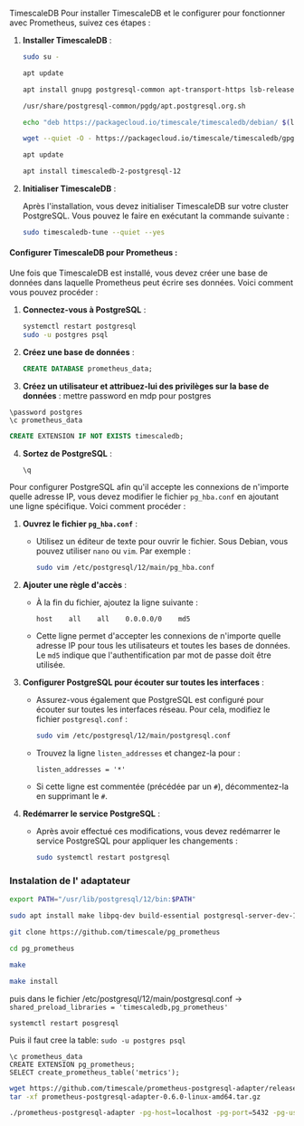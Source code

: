 TimescaleDB
Pour installer TimescaleDB et le configurer pour fonctionner avec Prometheus, suivez ces étapes :

1. **Installer TimescaleDB** :

   ```bash
   sudo su -

   apt update

   apt install gnupg postgresql-common apt-transport-https lsb-release wget

   /usr/share/postgresql-common/pgdg/apt.postgresql.org.sh

   echo "deb https://packagecloud.io/timescale/timescaledb/debian/ $(lsb_release -c -s) main" | sudo tee /etc/apt/sources.list.d/timescaledb.list

   wget --quiet -O - https://packagecloud.io/timescale/timescaledb/gpgkey | sudo apt-key add -

   apt update

   apt install timescaledb-2-postgresql-12
   ```

2. **Initialiser TimescaleDB** :

   Après l'installation, vous devez initialiser TimescaleDB sur votre cluster PostgreSQL. Vous pouvez le faire en exécutant la commande suivante :

   ```bash
   sudo timescaledb-tune --quiet --yes
   ```

#### Configurer TimescaleDB pour Prometheus :

Une fois que TimescaleDB est installé, vous devez créer une base de données dans laquelle Prometheus peut écrire ses données. Voici comment vous pouvez procéder :

1. **Connectez-vous à PostgreSQL** :

   ```bash
   systemctl restart postgresql
   sudo -u postgres psql
   ```

2. **Créez une base de données** :

   ```sql
   CREATE DATABASE prometheus_data;
   ```

3. **Créez un utilisateur et attribuez-lui des privilèges sur la base de données** :
mettre password en mdp pour postgres

  ```psql
  \password postgres 
  \c prometheus_data
  ```

   ```sql
   CREATE EXTENSION IF NOT EXISTS timescaledb;
   ```

4. **Sortez de PostgreSQL** :

   ```sql
   \q
   ```

Pour configurer PostgreSQL afin qu'il accepte les connexions de n'importe quelle adresse IP, vous devez modifier le fichier `pg_hba.conf` en ajoutant une ligne spécifique. Voici comment procéder :

1. **Ouvrez le fichier `pg_hba.conf`** :
   - Utilisez un éditeur de texte pour ouvrir le fichier. Sous Debian, vous pouvez utiliser `nano` ou `vim`. Par exemple :
     ```bash
     sudo vim /etc/postgresql/12/main/pg_hba.conf
     ```

2. **Ajouter une règle d'accès** :
   - À la fin du fichier, ajoutez la ligne suivante :
     ```
     host    all    all    0.0.0.0/0    md5
     ```
   - Cette ligne permet d'accepter les connexions de n'importe quelle adresse IP pour tous les utilisateurs et toutes les bases de données. Le `md5` indique que l'authentification par mot de passe doit être utilisée.

3. **Configurer PostgreSQL pour écouter sur toutes les interfaces** :
   - Assurez-vous également que PostgreSQL est configuré pour écouter sur toutes les interfaces réseau. Pour cela, modifiez le fichier `postgresql.conf` :
     ```bash
     sudo vim /etc/postgresql/12/main/postgresql.conf
     ```
   - Trouvez la ligne `listen_addresses` et changez-la pour :
     ```
     listen_addresses = '*'
     ```
   - Si cette ligne est commentée (précédée par un `#`), décommentez-la en supprimant le `#`.

4. **Redémarrer le service PostgreSQL** :
   - Après avoir effectué ces modifications, vous devez redémarrer le service PostgreSQL pour appliquer les changements :
     ```bash
     sudo systemctl restart postgresql
     ```

### Instalation de l' adaptateur
```bash
export PATH="/usr/lib/postgresql/12/bin:$PATH"

sudo apt install make libpq-dev build-essential postgresql-server-dev-12

git clone https://github.com/timescale/pg_prometheus

cd pg_prometheus

make

make install
```

puis dans le fichier /etc/postgresql/12/main/postgresql.conf -> `shared_preload_libraries = 'timescaledb,pg_prometheus'`

`systemctl restart posgresql`

Puis il faut cree la table:
`sudo -u postgres psql`
```psql
\c prometheus_data
CREATE EXTENSION pg_prometheus;
SELECT create_prometheus_table('metrics');
```

```bash
wget https://github.com/timescale/prometheus-postgresql-adapter/releases/download/v0.6.0/prometheus-postgresql-adapter-0.6.0-linux-amd64.tar.gz
tar -xf prometheus-postgresql-adapter-0.6.0-linux-amd64.tar.gz

./prometheus-postgresql-adapter -pg-host=localhost -pg-port=5432 -pg-user=postgres -pg-password=password -pg-database=prometheus_data -web-listen-address=:9201
```
